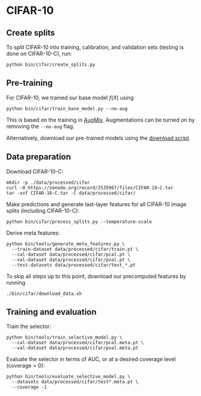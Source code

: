 # CIFAR-10

## Create splits
To split CIFAR-10 into training, calibration, and validation sets (testing is done on CIFAR-10-C), run:
```
python bin/cifar/create_splits.py
````

## Pre-training
For CIFAR-10, we trained our base model $f(X)$ using 
```
python bin/cifar/train_base_model.py --no-aug
```
This is based on the training in [AugMix](https://github.com/google-research/augmix). Augmentations can be turned on by removing the `--no-aug` flag.

Alternatively, download our pre-trained models using the [download script](../download_models.sh).

## Data preparation
Download CIFAR-10-C:
```
mkdir -p ./data/processed/cifar
curl -O https://zenodo.org/record/2535967/files/CIFAR-10-C.tar
tar -xvf CIFAR-10-C.tar -C data/processed/cifar/
```

Make predictions and generate last-layer features for all CIFAR-10 image splits (including CIFAR-10-C):
```
python bin/cifar/process_splits.py --temperature-scale
```

Derive meta features:
```
python bin/tools/generate_meta_features.py \
  --train-dataset data/processed/cifar/train.pt \
  --cal-dataset data/processed/cifar/pcal.pt \
  --val-dataset data/processed/cifar/pval.pt \
  --test-datasets data/processed/cifar/test_*.pt
```

To skip all steps up to this point, download our precomputed features by running
```
./bin/cifar/download_data.sh
```

## Training and evaluation
Train the selector:
```
python bin/tools/train_selective_model.py \
  --cal-dataset data/processed/cifar/pcal.meta.pt \
  --val-dataset data/processed/cifar/pval.meta.pt
```

Evaluate the selector in terms of AUC, or at a desired coverage level (coverage > 0):
```
python bin/tools/evaluate_selective_model.py \
  --datasets data/processed/cifar/test*.meta.pt \
  --coverage -1
```
